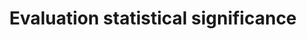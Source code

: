 ---
title: 'Evaluation statistical significance'
field: 'is.evaluation.significance'
slug: 'impact-evaluation-statistical-significance'
comment: 'Select from control list'
required: False
vocabulary: 'vocabulary.txt'
module: 'Impact'
cluster: 'Impact'
policy: 'Controlled value. Single select from control list.'
layout: 'home'
---